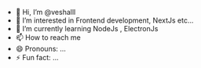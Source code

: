 - 👋 Hi, I’m @veshalll
- 👀 I’m interested in Frontend development, NextJs etc...
- 🌱 I’m currently learning NodeJs , ElectronJs
- 📫 How to reach me 
- 😄 Pronouns: ...
- ⚡ Fun fact: ...

<!---
veshalll/veshalll is a ✨ special ✨ repository because its `README.md` (this file) appears on your GitHub profile.
You can click the Preview link to take a look at your changes.
--->
